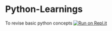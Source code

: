 # Python-Learnings
To revise basic python concepts
[![Run on Repl.it](https://repl.it/badge/github/Sushilshah17/Python-Learnings)](https://repl.it/github/Sushilshah17/Python-Learnings)

